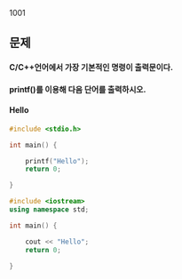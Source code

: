1001
## 문제
#### C/C++언어에서 가장 기본적인 명령이 출력문이다.
#### printf()를 이용해 다음 단어를 출력하시오.

#### Hello

```c
#include <stdio.h>

int main() {

	printf("Hello");
	return 0;

}
```

```c++
#include <iostream>
using namespace std;

int main() {

	cout << "Hello";
	return 0;

}

```
